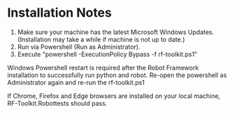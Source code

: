 # Installation Notes

1. Make sure your machine has the latest Microsoft Windows Updates. (Installation may take a while if machine is not up to date.)
2. Run via Powershell (Run as Administrator).
3. Execute "powershell -ExecutionPolicy Bypass -f rf-toolkit.ps1"

Windows Powershell restart is required after the Robot Framework installation to successfully run python and robot.
Re-open the powershell as Administrator again and re-run the rf-toolkit.ps1

If Chrome, Firefox and Edge browsers are installed on your local machine, RF-Toolkit.Robottests should pass.
